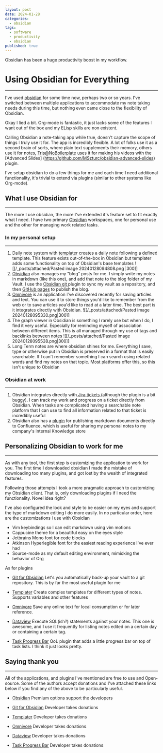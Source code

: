```yaml
---
layout: post
date: 2024-01-28
categories:
  - obsidian
tags:
  - software
  - productivity
  - obsidian
published: true
---
```


Obsidian has been a huge productivity boost in my workflow.


# Using Obsidian for Everything
---

I've used [obsidian](https://obsidian.md/) for some time now, perhaps two or so years. I've switched between multiple applications to accommodate my note taking needs during this time, but nothing even came close to the flexibility of Obsidian.

Okay I lied a bit. Org-mode is fantastic, it just lacks some of the features I want out of the box and my ELisp skills are non existent. 

Calling Obsidian a note-taking app while true, doesn't capture the scope of things I truly use it for. The app is incredibly flexible. A lot of folks use it as a second brain of sorts, where plain text supplements their memory, others use it for notes,  [Tris@NoBoilerplate](https://www.youtube.com/watch?v=5gZdTZa8bOw)  uses it for making his videos with the [Advanced Slides] (https://github.com/MSzturc/obsidian-advanced-slides) plugin.

I've setup obsidian to do a few things for me and each time I need additional functionality, it's trivial to extend via plugins (similar to other systems like Org-mode).

## What I use Obsidian for
---

The more I use obsidian, the more I've extended it's feature set to fit exactly what I need. I have two primary [Obsidian](https://obsidian.md/) workspaces, one for personal use and the other for managing work related tasks. 

### In my personal setup
---
1. Daily note system with [templater](https://github.com/SilentVoid13/Templater)  creates a daily note following a defined template. This feature exists out-of-the-box in Obsidian but templater adds some functionality on top of Obsidian's base templates
   ![[/_posts/attached/Pasted image 20240128094808.png |300]]
2.  [Obsidian](https://obsidian.md/) also manages my "blog" posts for me. I simply write my notes in markdown (like this one), and add that note to the blog folder of my Vault. I use the [Obsidian git ](https://github.com/denolehov/obsidian-git )plugin to sync my vault as a repository, and then [GitHub pages](https://pages.github.com/) to publish the blog.
3. [Omnivore](https://omnivore.app/home) is an application I've discovered recently for saving articles and text. You can use it to store things you'd like to remember from the web or to save articles you'd like to read at a later time. The best part is it integrates directly with Obsidian. 
   ![[/_posts/attached/Pasted image 20240128095330.png|300]]
4. The graph viewer in Obsidian is something I rarely use but when I do, I find it very useful. Especially for reminding myself of association between different items. This is all managed through my use of tags and backlinks between notes
![[/_posts/attached/Pasted image 20240128095538.png|300]]
5. Long Term notes are where obsidian shines for me. Everything I save, type or otherwise put in Obsidian is preserved in a format that is easily searchable. If I can't remember something I can search using related words and find my notes on that topic. Most platforms offer this, so this isn't unique to Obsidian

### Obsidian at work
---
1. Obsidian integrates directly with[ Jira tickets ](https://github.com/marc0l92/obsidian-jira-issue)(although the plugin is a bit buggy). I can track my work and progress on a ticket directly from Obsidian. When tasks are complicated having a searchable note platform that I can use to find all information related to that ticket is incredibly useful
2. Obsidian also has a [plugin](https://github.com/markdown-confluence/obsidian-integration) for publishing markdown documents directly to Confluence, which is useful for sharing my personal notes to my company's Internal Knowledge store

## Personalizing Obsidian to work for me
---
As with any tool, the first step is customizing the application to work for you. The first time I downloaded obsidian I made the mistake of downloading too many plugins, and got lost by the wealth of integrated features. 

Following those attempts I took a more pragmatic approach to customizing my Obsidian client. That is, only downloading plugins if I need the functionality. Novel idea right?

I've also configured the look and style to be easier on my eyes and support the type of markdown editing I do more easily. In no particular order, here are the customizations I use with Obsidian

- Vim keybindings so I can edit markdown using vim motions
- Cappucine theme for a beautiful easy on the eyes style
- Jetbrains Mono font for code blocks
- Atkinson Hyperlegible font for the easiest reading experience I've ever had
-  Source-mode as my default editing environment, mimicking the behavior of Org


As for plugins

- [Git for Obsidian](https://github.com/denolehov/obsidian-git)
	  Let's you automatically back-up your vault to a git repository. This is by far the most useful plugin for me
  
  
- [Templater](https://github.com/SilentVoid13/Templater)
	  Create complex templates for different types of notes. Supports variables and other features
  
  
- [Omnivore](https://omnivore.app/home)
	  Save any online text for local consumption or for later reference. 


- [Dataview](https://blacksmithgu.github.io/obsidian-dataview/)
	  Execute SQL(ish?) statements against your notes. This one is awesome, and I use it frequently for listing notes edited on a certain day or containing a certain tag.


- [Task Progress Bar](https://github.com/Quorafind/Obsidian-Task-Progress-Bar)
	  QoL plugin that adds a little progress bar on top of task lists. I think it just looks pretty.


##  Saying thank you
---

All of the applications, and plugins I've mentioned are free to use and Open-source. Some of the authors accept donations and I've attached these links below if you find any of the above to be particularly useful.


- [Obsidian](https://obsidian.md/pricing)
	  Premium options support the developers

- [Git for Obsidian](https://ko-fi.com/F1F195IQ5)
	  Developer takes donations
  
  
- [Templater](https://github.com/sponsors/silentvoid13)
	  Developer takes donations
  
  
- [Omnivore](https://opencollective.com/omnivore)
	 Developer takes donations


- [Dataview](https://www.paypal.com/donate?business=Y9SKV24R5A8BQ&item_name=Open+source+software+development&currency_code=USD)
	  Developer takes donations


- [Task Progress Bar](https://www.buymeacoffee.com/boninall)
	  Developer takes donations
